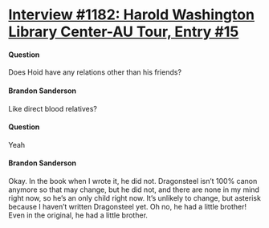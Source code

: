 # [Interview #1182: Harold Washington Library Center-AU Tour, Entry #15](https://www.theoryland.com/intvmain.php?i=1182#15)

#### Question

Does Hoid have any relations other than his friends?

#### Brandon Sanderson

Like direct blood relatives?

#### Question

Yeah

#### Brandon Sanderson

Okay. In the book when I wrote it, he did not. Dragonsteel isn’t 100% canon anymore so that may change, but he did not, and there are none in my mind right now, so he’s an only child right now. It’s unlikely to change, but asterisk because I haven’t written Dragonsteel yet.
Oh no, he had a little brother! Even in the original, he had a little brother.

